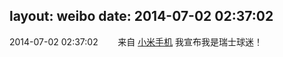 layout: weibo
date: 2014-07-02 02:37:02
---
2014-07-02 02:37:02  &nbsp;&nbsp;&nbsp;&nbsp;&nbsp;&nbsp; 来自 <a href="http://app.weibo.com/t/feed/22zMnn" rel="nofollow">小米手机</a>
我宣布我是瑞士球迷！ ​​​
